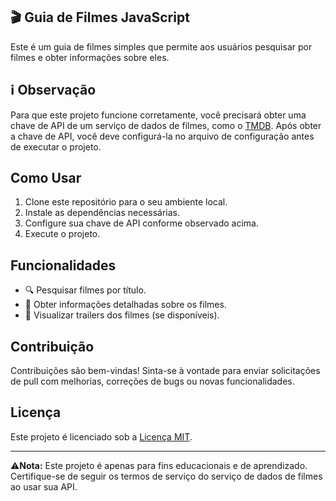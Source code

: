 ## 🎬 Guia de Filmes JavaScript

Este é um guia de filmes simples que permite aos usuários pesquisar por filmes e obter informações sobre eles.

## ℹ️ Observação

Para que este projeto funcione corretamente, você precisará obter uma chave de API de um serviço de dados de filmes, como o [TMDB](https://www.themoviedb.org/). Após obter a chave de API, você deve configurá-la no arquivo de configuração antes de executar o projeto.

## Como Usar

1. Clone este repositório para o seu ambiente local.
2. Instale as dependências necessárias.
3. Configure sua chave de API conforme observado acima.
4. Execute o projeto.

## Funcionalidades

- 🔍 Pesquisar filmes por título.
- 📜 Obter informações detalhadas sobre os filmes.
- 🎥 Visualizar trailers dos filmes (se disponíveis).

## Contribuição

Contribuições são bem-vindas! Sinta-se à vontade para enviar solicitações de pull com melhorias, correções de bugs ou novas funcionalidades.

## Licença

Este projeto é licenciado sob a [Licença MIT](LICENSE).

---

⚠️**Nota:** Este projeto é apenas para fins educacionais e de aprendizado. Certifique-se de seguir os termos de serviço do serviço de dados de filmes ao usar sua API.
